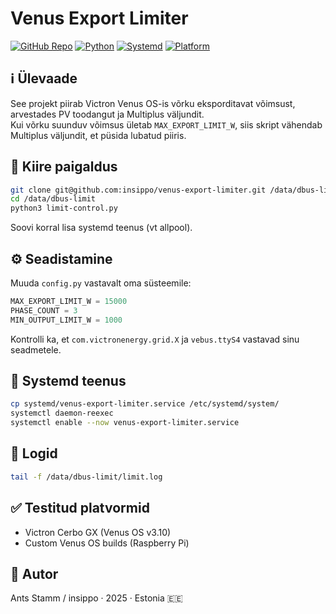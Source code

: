 # Venus Export Limiter

[![GitHub Repo](https://img.shields.io/badge/GitHub-insippo%2Fvenus--export--limiter-blue?logo=github)](https://github.com/insippo/venus-export-limiter)
[![Python](https://img.shields.io/badge/Python-3.7+-blue?logo=python)](https://www.python.org/)
[![Systemd](https://img.shields.io/badge/Systemd-supported-blue?logo=linux)](https://www.freedesktop.org/wiki/Software/systemd/)
[![Platform](https://img.shields.io/badge/Venus--OS-tested-brightgreen?logo=raspberry-pi)](https://www.victronenergy.com/live/venus-os:start)

## ℹ️ Ülevaade

See projekt piirab Victron Venus OS-is võrku eksporditavat võimsust, arvestades PV toodangut ja Multiplus väljundit.  
Kui võrku suunduv võimsus ületab `MAX_EXPORT_LIMIT_W`, siis skript vähendab Multiplus väljundit, et püsida lubatud piiris.

## 🚀 Kiire paigaldus

```bash
git clone git@github.com:insippo/venus-export-limiter.git /data/dbus-limit
cd /data/dbus-limit
python3 limit-control.py
```

Soovi korral lisa systemd teenus (vt allpool).

## ⚙️ Seadistamine

Muuda `config.py` vastavalt oma süsteemile:

```python
MAX_EXPORT_LIMIT_W = 15000
PHASE_COUNT = 3
MIN_OUTPUT_LIMIT_W = 1000
```

Kontrolli ka, et `com.victronenergy.grid.X` ja `vebus.ttyS4` vastavad sinu seadmetele.

## 🔁 Systemd teenus

```bash
cp systemd/venus-export-limiter.service /etc/systemd/system/
systemctl daemon-reexec
systemctl enable --now venus-export-limiter.service
```

## 📄 Logid

```bash
tail -f /data/dbus-limit/limit.log
```

## ✅ Testitud platvormid

- Victron Cerbo GX (Venus OS v3.10)
- Custom Venus OS builds (Raspberry Pi)

## 👤 Autor

Ants Stamm / insippo · 2025 · Estonia 🇪🇪
